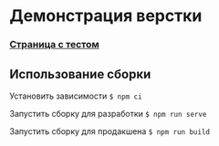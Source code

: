 # Демонстрация верстки
### [Страница с тестом](https://visetin.github.io/yarkremlin-quiz/dist/index.html)

## Использование сборки
Установить зависимости
`$ npm ci`

Запустить сборку для разработки
`$ npm run serve`

Запустить сборку для продакшена
`$ npm run build`